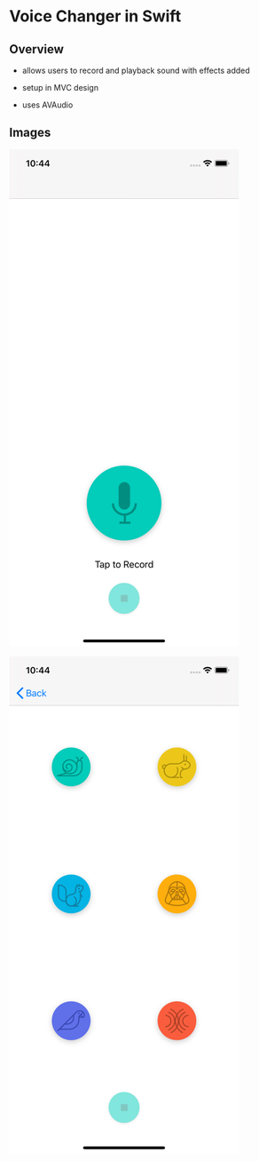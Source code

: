 # Voice Changer in Swift

## Overview

- allows users to record and playback sound with effects added

- setup in MVC design

- uses AVAudio

## Images

![RecordSoundsVC_](RecordSoundsVC_.png)

![PlaySoundsVC_](PlaySoundsVC_.png)

